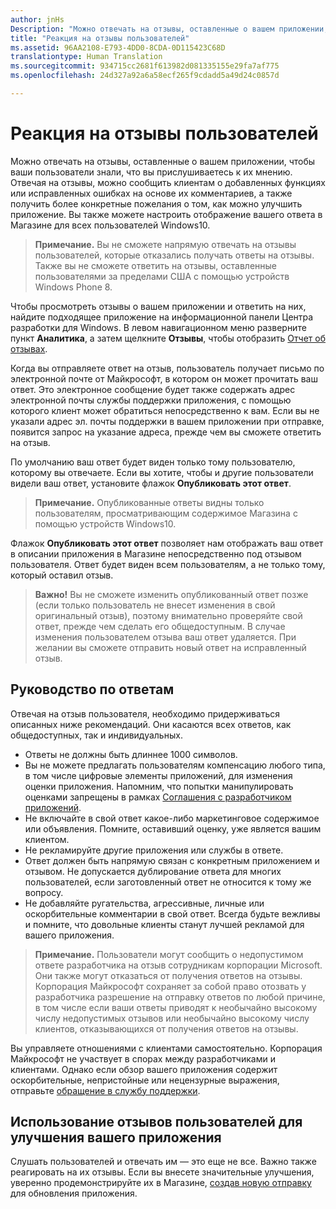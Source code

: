 ```yaml
---
author: jnHs
Description: "Можно отвечать на отзывы, оставленные о вашем приложении, чтобы ваши пользователи знали, что вы прислушиваетесь к их мнению."
title: "Реакция на отзывы пользователей"
ms.assetid: 96AA2108-E793-4DD0-8CDA-0D115423C68D
translationtype: Human Translation
ms.sourcegitcommit: 934715cc2681f613982d081335155e29fa7af775
ms.openlocfilehash: 24d327a92a6a58ecf265f9cdadd5a49d24c0857d

---
```


# Реакция на отзывы пользователей


Можно отвечать на отзывы, оставленные о вашем приложении, чтобы ваши пользователи знали, что вы прислушиваетесь к их мнению. Отвечая на отзывы, можно сообщить клиентам о добавленных функциях или исправленных ошибках на основе их комментариев, а также получить более конкретные пожелания о том, как можно улучшить приложение. Вы также можете настроить отображение вашего ответа в Магазине для всех пользователей Windows10.

> **Примечание.** Вы не сможете напрямую отвечать на отзывы пользователей, которые отказались получать ответы на отзывы. Также вы не сможете ответить на отзывы, оставленные пользователями за пределами США с помощью устройств Windows Phone 8.

Чтобы просмотреть отзывы о вашем приложении и ответить на них, найдите подходящее приложение на информационной панели Центра разработки для Windows. В левом навигационном меню разверните пункт **Аналитика**, а затем щелкните **Отзывы**, чтобы отобразить [Отчет об отзывах](reviews-report.md).

Когда вы отправляете ответ на отзыв, пользователь получает письмо по электронной почте от Майкрософт, в котором он может прочитать ваш ответ. Это электронное сообщение будет также содержать адрес электронной почты службы поддержки приложения, с помощью которого клиент может обратиться непосредственно к вам. Если вы не указали адрес эл. почты поддержки в вашем приложении при отправке, появится запрос на указание адреса, прежде чем вы сможете ответить на отзыв.

По умолчанию ваш ответ будет виден только тому пользователю, которому вы отвечаете. Если вы хотите, чтобы и другие пользователи видели ваш ответ, установите флажок **Опубликовать этот ответ**.

> **Примечание.** Опубликованные ответы видны только пользователям, просматривающим содержимое Магазина с помощью устройств Windows10.

Флажок **Опубликовать этот ответ** позволяет нам отображать ваш ответ в описании приложения в Магазине непосредственно под отзывом пользователя. Ответ будет виден всем пользователям, а не только тому, который оставил отзыв.

> **Важно!** Вы не сможете изменить опубликованный ответ позже (если только пользователь не внесет изменения в свой оригинальный отзыв), поэтому внимательно проверяйте свой ответ, прежде чем сделать его общедоступным. В случае изменения пользователем отзыва ваш ответ удаляется. При желании вы сможете отправить новый ответ на исправленный отзыв.

## Руководство по ответам


Отвечая на отзыв пользователя, необходимо придерживаться описанных ниже рекомендаций. Они касаются всех ответов, как общедоступных, так и индивидуальных.

-   Ответы не должны быть длиннее 1000 символов.
-   Вы не можете предлагать пользователям компенсацию любого типа, в том числе цифровые элементы приложений, для изменения оценки приложения. Напомним, что попытки манипулировать оценками запрещены в рамках [Соглашения с разработчиком приложений](https://msdn.microsoft.com/library/windows/apps/hh694058).
-   Не включайте в свой ответ какое-либо маркетинговое содержимое или объявления. Помните, оставивший оценку, уже является вашим клиентом.
-   Не рекламируйте другие приложения или службы в ответе.
-   Ответ должен быть напрямую связан с конкретным приложением и отзывом. Не допускается дублирование ответа для многих пользователей, если заготовленный ответ не относится к тому же вопросу.
-   Не добавляйте ругательства, агрессивные, личные или оскорбительные комментарии в свой ответ. Всегда будьте вежливы и помните, что довольные клиенты станут лучшей рекламой для вашего приложения.

> **Примечание.** Пользователи могут сообщить о недопустимом ответе разработчика на отзыв сотрудникам корпорации Microsoft. Они также могут отказаться от получения ответов на отзывы.
Корпорация Майкрософт сохраняет за собой право отозвать у разработчика разрешение на отправку ответов по любой причине, в том числе если ваши ответы приводят к необычайно высокому числу недопустимых отзывов или необычайно высокому числу клиентов, отказывающихся от получения ответов на отзывы.

Вы управляете отношениями с клиентами самостоятельно. Корпорация Майкрософт не участвует в спорах между разработчиками и клиентами. Однако если обзор вашего приложения содержит оскорбительные, непристойные или нецензурные выражения, отправьте [обращение в службу поддержки](http://go.microsoft.com/fwlink/p/?LinkID=401178).

## Использование отзывов пользователей для улучшения вашего приложения


Слушать пользователей и отвечать им — это еще не все. Важно также реагировать на их отзывы. Если вы внесете значительные улучшения, уверенно продемонстрируйте их в Магазине, [создав новую отправку](app-submissions.md) для обновления приложения.



<!--HONumber=Sep16_HO2-->


